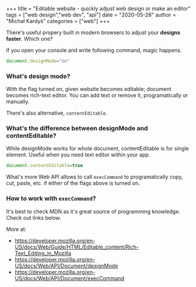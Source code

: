 +++
title = "Editable website - quickly adjust web design or make an editor"
tags = ["web design","web dev", "api"]
date = "2020-05-28"
author = "Michał Kardyś"
categories = ["web"]
+++

There's useful propery built in modern browsers to adjust your **designs faster**. Which one? 

If you open your console and write following command, magic happens.<!--more--> 
```javascript
document.designMode="on"
```

### What's design mode?

With the flag turned on, given website becomes editable; document becomes rich-text editor. You can add text or remove it, programatically or manually. 

There's also alternative, `contentEditable`. 

### What's the difference between designMode and contentEditable? 

While designMode works for whole document, contentEditable is for single element. Useful when you need text editor within your app.

```javascript
document.contentEditable=true
``` 

What's more Web API allows to call `execCommand` to programatically copy, cut, paste, etc. if either of the flags above is turned on. 

### How to work with `execCommand`? 
 
 It's best to check MDN as it's great source of programming knowledge. Check out links below.  

More at:
 
- https://developer.mozilla.org/en-US/docs/Web/Guide/HTML/Editable_content/Rich-Text_Editing_in_Mozilla
- https://developer.mozilla.org/en-US/docs/Web/API/Document/designMode
- https://developer.mozilla.org/en-US/docs/Web/API/Document/execCommand